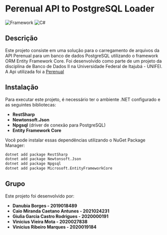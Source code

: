 # Perenual API to PostgreSQL Loader

![Framework](https://img.shields.io/badge/.NET-8.0-blue)
![C#](https://img.shields.io/badge/C%23-12.0-green)

## Descrição

Este projeto consiste em uma solução para o carregamento de arquivos da API Perenual para um banco de dados PostgreSQL utilizando o framework ORM Entity Framework Core. Foi desenvolvido como parte de um projeto da disciplina de Banco de Dados II na Universidade Federal de Itajubá - UNIFEI. A Api utilizada foi a [Perenual](https://perenual.com/docs/api)

## Instalação

Para executar este projeto, é necessário ter o ambiente .NET configurado e as seguintes bibliotecas:

- **RestSharp**
- **Newtonsoft.Json**
- **Npgsql** (driver de conexão para PostgreSQL)
- **Entity Framework Core**

Você pode instalar essas dependências utilizando o NuGet Package Manager:

```sh
dotnet add package RestSharp
dotnet add package Newtonsoft.Json
dotnet add package Npgsql
dotnet add package Microsoft.EntityFrameworkCore
```
## Grupo

Este projeto foi desenvolvido por:

- **Danubia Borges - 2019018489**
- **Caio Miranda Caetano Antunes - 2021024231**
- **Giulia Garcia Castro Rodrigues - 2020000191**
- **Vinicius Vieira Mota - 2020027838**
- **Vinicius Ribeiro Marques - 2020019184**
